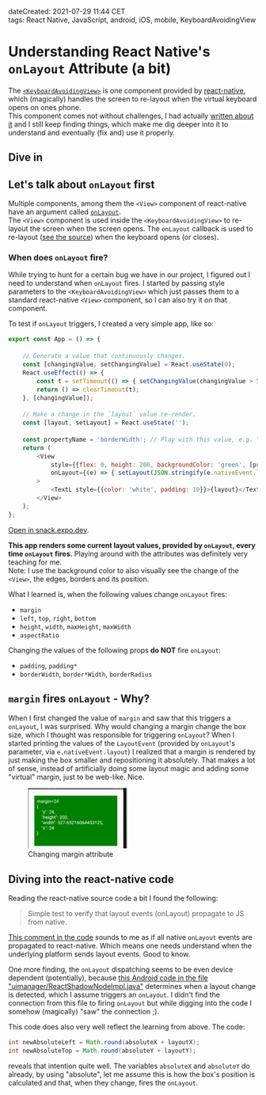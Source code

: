 dateCreated: 2021-07-29 11:44 CET  
tags: React Native, JavaScript, android, iOS, mobile, KeyboardAvoidingView  

# Understanding React Native's `onLayout` Attribute (a bit)

The [`<KeyboardAvoidingView>`][1] is one component provided by [react-native], which (magically) handles
the screen to re-layout when the virtual keyboard opens on ones phone.  
This component comes not without challenges, I had actually [written about it][2] and I still keep
finding things, which make me dig deeper into it to understand and eventually (fix and) use it properly.


## Dive in

## Let's talk about `onLayout` first

Multiple components, among them the `<View>` component of react-native have an argument called 
[`onLayout`](https://reactnative.dev/docs/view#onlayout).  
The `<View>` component is used inside the `<KeyboardAvoidingView>` to re-layout the screen when
the screen opens. The `onLayout` callback is used to re-layout ([see the source][3])
when the keyboard opens (or closes).

### When does `onLayout` fire?

While trying to hunt for a certain bug we have in our project, I figured out I need to understand
when `onLayout` fires. I started by passing style parameters to the `<KeyboardAvoidingView>`
which just passes them to a standard react-native `<View>` component, so I can also try it on that
component.

To test if `onLayout` triggers, I created a very simple app, like so:
```javascript
export const App = () => {

    // Generate a value that continuously changes.
    const [changingValue, setChangingValue] = React.useState(0);
    React.useEffect(() => {
        const t = setTimeout(() => { setChangingValue(changingValue > 50 ? 0 : changingValue + 1); }, 200);
        return () => clearTimeout(t);
    }, [changingValue]);

    // Make a change in the `layout` value re-render.
    const [layout, setLayout] = React.useState('');

    const propertyName = 'borderWidth'; // Play with this value, e.g. "padding", "margin", "top", "left", ...
    return (
        <View
            style={{flex: 0, height: 200, backgroundColor: 'green', [propertyName]: changingValue}}
            onLayout={(e) => { setLayout(JSON.stringify(e.nativeEvent.layout, null, 4)) }}
        >
            <TextL style={{color: 'white', padding: 10}}>{layout}</TextL>
        </View>
    );
};
```
[Open in snack.expo.dev](https://snack.expo.dev/vG2AFUaim).

**This app renders some current layout values, provided by `onLayout`, every time `onLayout` fires.**
Playing around with the attributes was definitely very teaching for me.   
Note: I use the background color to also visually see the change of the `<View>`, the edges, borders and its position.

What I learned is, when the following values change `onLayout` fires:
- `margin`
- `left`, `top`, `right`, `bottom`
- `height`, `width`, `maxHeight`, `maxWidth`
- `aspectRatio`

Changing the values of the following props **do NOT** fire `onLayout`:
- `padding`, `padding*`
- `borderWidth`, `border*Width`, `borderRadius`

## `margin` fires `onLayout` - Why?

When I first changed the value of `margin` and saw that this triggers a `onLayout`,
I was surprised. Why would changing a margin change the box size, which I thought
was responsible for triggering `onLayout`? When I started printing the values
of the `LayoutEvent` (provided by `onLayout`'s parameter, via `e.nativeEvent.layout`)
I realized that a margin is rendered by just making the box smaller and repositioning
it absolutely. That makes a lot of sense, instead of artificially doing some layout
magic and adding some "virtual" margin, just to be web-like. Nice.

<figure>
    <img src="onlayout-margin-change.png" alt="Changing margin attribute" width="200" class="sizeup-onhover-image scale2 origin-left-top" />
    <figcaption>Changing margin attribute</figcaption>
</figure>

## Diving into the react-native code

Reading the react-native source code a bit I found the following:

> Simple test to verify that layout events (onLayout) propagate to JS from native.

[This comment in the code](https://github.com/facebook/react-native/blob/1465c8f3874cdee8c325ab4a4916fda0b3e43bdb/ReactAndroid/src/androidTest/java/com/facebook/react/tests/LayoutEventsTestCase.java#L14)
sounds to me as if all native `onLayout` events are propagated to react-native.
Which means one needs understand when the underlying platform sends layout events.
Good to know.

One more finding, the `onLayout` dispatching seems to be even device dependent (potentially),
because [this Android code in the file "uimanager/ReactShadowNodeImpl.java"](https://github.com/facebook/react-native/blob/1465c8f3874cdee8c325ab4a4916fda0b3e43bdb/ReactAndroid/src/main/java/com/facebook/react/uimanager/ReactShadowNodeImpl.java#L341)
determines when a layout change is detected, which I assume triggers an `onLayout`.
I didn't find the connection from this file to firing `onLayout` but while digging into the
code I somehow (magically) "saw" the connection ;).

This code does also very well reflect the learning from above.
The code:
```java 
int newAbsoluteLeft = Math.round(absoluteX + layoutX);
int newAbsoluteTop = Math.round(absoluteY + layoutY);
```

reveals that intention quite well. The variables `absoluteX` and `absoluteY`
do already, by using "absolute", let me assume
this is how the box's position is calculated and that, when they change, fires the
`onLayout`.

[1]: https://reactnative.dev/docs/keyboardavoidingview
[react-native]: https://reactnative.dev
[2]: /tidbits/2020/12/keyboardavoidingview-the-missing-docs/
[3]: https://github.com/facebook/react-native/blob/1465c8f3874cdee8c325ab4a4916fda0b3e43bdb/Libraries/Components/Keyboard/KeyboardAvoidingView.js#L180
